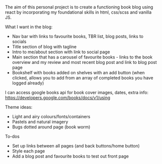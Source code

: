 The aim of this personal project is to create a functioning book blog using react by incorporating my foundational skills in html, css/scss and vanilla JS.

What I want in the blog:

- Nav bar with links to favourite books, TBR list, blog posts, links to socials
- Title section of blog with tagline
- Intro to me/about section with link to social page
- Main section that has a carousel of favourite books - links to the book overview and my review and most recent blog post and link to blog post page
- Bookshelf with books added on shelves with an add button (when clicked, allows you to add from an array of completed books you have logged already)

I can access google books api for book cover images, dates, extra info:
https://developers.google.com/books/docs/v1/using

Theme ideas:

- Light and airy colours/fonts/containers
- Pastels and natural imagery
- Bugs dotted around page (book worm)

To-dos

- Set up links between all pages (and back buttons/home button)
- Style each page
- Add a blog post and favourite books to test out front page
